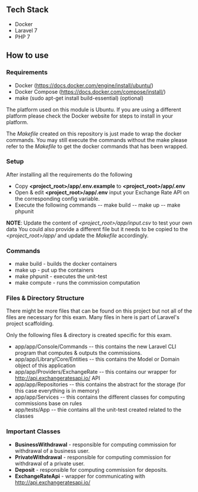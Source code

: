 ## Tech Stack
 - Docker
 - Laravel 7
 - PHP 7

## How to use
### Requirements
 - Docker (https://docs.docker.com/engine/install/ubuntu/)
 - Docker Compose (https://docs.docker.com/compose/install/)
 - make (sudo apt-get install build-essential) (optional) 

The platform used on this module is Ubuntu.
If you are using a different platform please check the Docker website for steps to install in your platform.

The *Makefile* created on this repository is just made to wrap the docker commands. You may still execute the commands without the make please refer to the *Makefile* to get the docker commands that has been wrapped.

### Setup
After installing all the requirements do the following
 - Copy **<project_root>/app/.env.example** to **<project_root>/app/.env**
 - Open & edit **<project_root>/app/.env** input your Exchange Rate API on the corresponding config variable.
 - Execute the following commands
 -- make build
 -- make up
 -- make phpunit

**NOTE**:
Update the content of *<project_root>/app/input.csv* to test your own data
You could also provide a different file but it needs to be copied to the *<project_root>/app/* and update the *Makefile* accordingly.

### Commands
 - make build - builds the docker containers
 - make up - put up the containers
 - make phpunit - executes the unit-test
 - make compute - runs the commission computation

### Files & Directory Structure
There might be more files that can be found on this project but not all of the files are necessary for this exam. Many files in here is part of Laravel's project scaffolding.

Only the following files & directory is created specific for this exam.
- app/app/Console/Commands
-- this contains the new Laravel CLI program that computes & outputs the commissions.
- app/app/Library/Core/Entities
 -- this contains the Model or Domain object of this application
 - app/app/Providers/ExchangeRate
 -- this contains our wrapper for http://api.exchangeratesapi.io/ API
 - app/app/Repositories
 -- this contains the abstract for the storage (for this case everything is in memory)
 - app/app/Services
 -- this contains the different classes for computing commissions base on rules
 - app/tests/App
 -- thie contains all the unit-test created related to the classes
 
### Important Classes
 - **BusinessWithdrawal** - responsible for computing commission for withdrawal of a business user.
 - **PrivateWithdrawal** - responsible for computing commission for withdrawal of a private user.
 - **Deposit** - responsible for computing commission for deposits.
 - **ExchangeRateApi** - wrapper for communicating with http://api.exchangeratesapi.io/
